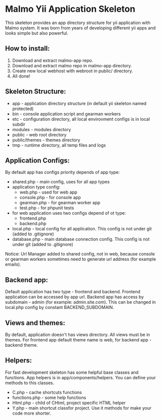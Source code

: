 Malmo Yii Application Skeleton
==============================

This skeleton provides an app directory structure for yii application with Malmo system.
It was born from years of developing different yii apps and looks simple but also powerful.

How to install:
--------------
1. Download and extract malmo-app repo.
2. Download and extract malmo repo in malmo-app directory.
3. Create new local webhost with webroot in public/ directory.
4. All done!

Skeleton Structure:
------------------

- app - application directory structure (in default yii skeleton named protected)
- bin - console application script and gearman workers
- etc - configuration directory, all local envirovment configs is in local subdir
- modules - modules directory
- public - web root directory
- public/themes - themes directory
- tmp - runtime directory, all temp files and logs


Application Configs:
-------------------

By default app has configs priority depends of app type:
- shared.php - main config, uses for all app types
- application type config:
	* web.php - used for web app
	* console.php - for console app
	* gearman.php - for gearman worker app
	* test.php - for phpunit tests
- for web application uses two configs depend of ot type:
	* frontend.php
	* backend.php
- local.php - local config for all application. This config is not under git (added to .gitignore)
- database.php - main database connection config. This config is not under git (added to .gitignore)

Notice: Url Manager added to shared config, not in web, because console or gearman workers sometimes need to generate
url address (for example emails).

Backend app:
-------------
Default application has two type - frontend and backend. Frontend application can be accessed by app url.
Backend app has access by subdomain - admin (for example: admin.site.com).
This can be changed in local.php config by constant BACKEND_SUBDOMAIN.

Views and themes:
----------------
By default, application doesn't has views directory. All views must be in themes. For frontend app default theme name is web,
for backend app - backend theme.

Helpers:
-------
For fast development skeleton has some helpful base classes and functions. App helpers is in app/components/helpers.
You can define your methods to this classes.
- C.php - cache shortcuts functions
- functions.php - some help functions
- Html.php - child of CHtml, project specific HTML helper
- Y.php - main shortcut classfor project. Use it methods for make your code more shorter.
